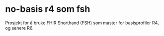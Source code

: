 

# no-basis r4 som fsh

Prosjekt for å bruke FHIR Shorthand (FSH) som master for basisprofiler R4, og senere R6.
